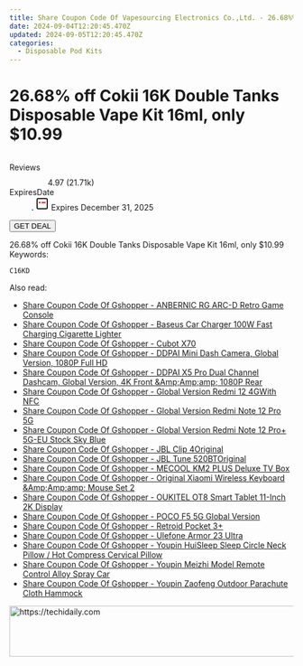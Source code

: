 ```yaml
---
title: Share Coupon Code Of Vapesourcing Electronics Co.,Ltd. - 26.68%% Off Cokii 16K Double Tanks Disposable Vape Kit 16Ml, only $10.99
date: 2024-09-04T12:20:45.470Z
updated: 2024-09-05T12:20:45.470Z
categories:
  - Disposable Pod Kits
---
```



<main class="px-4 py-6 sm:p-6 md:px-8 md:py-10">
  <div class="mx-auto grid max-w-4xl grid-cols-1">
    <div class="relative col-start-1 row-start-1 flex flex-col-reverse rounded-lg bg-gradient-to-t from-black/75 via-black/0 p-3 sm:row-start-2 sm:bg-none sm:p-0 lg:row-start-1">
      <h1 class="mt-1 text-lg font-semibold text-white sm:text-slate-900 md:text-2xl dark:sm:text-white">26.68% off Cokii 16K Double Tanks Disposable Vape Kit 16ml, only $10.99</h1>
    </div>
        <div class="col-start-1 col-end-3 row-start-1 grid gap-4 sm:mb-6 sm:grid-cols-4 lg:col-start-2 lg:row-span-6 lg:row-end-6 lg:mb-0 lg:gap-6">
      <img src="https://static.shareasale.com/image/90958/deal/Cokii16KDoubleTanksDisposableVapeKit16ml.png" alt="" class="h-60 w-full rounded-lg object-cover sm:col-span-2 sm:h-52 lg:col-span-full" loading="lazy" />
    </div>
        <dl class="row-start-2 mt-4 flex items-center text-xs font-medium sm:row-start-3 sm:mt-1 md:mt-2.5 lg:row-start-2">
      <dt class="sr-only">Reviews</dt>
      <dd class="flex items-center text-indigo-600 dark:text-indigo-400">
        <svg width="24" height="24" fill="none" aria-hidden="true" class="mr-1 stroke-current dark:stroke-indigo-500">
          <path d="m12 5 2 5h5l-4 4 2.103 5L12 16l-5.103 3L9 14l-4-4h5l2-5Z" stroke-width="2" stroke-linecap="round" stroke-linejoin="round" />
        </svg>
        <span>4.97 <span class="font-normal text-slate-400">(21.71k)</span></span>
      </dd>
      <dt class="sr-only">ExpiresDate</dt>
      <dd class="flex items-center">
        <svg width="2" height="2" aria-hidden="true" fill="currentColor" class="mx-3 text-slate-300">
          <circle cx="1" cy="1" r="1" />
        </svg>
        <svg width="24" height="24" viewBox="0 0 24 24" fill="none" stroke="currentColor" stroke-width="2">
          <rect x="3" y="3" width="18" height="18" rx="2" fill="#fff" />
          <path d="M6 10L18 10" stroke="red" stroke-width="2" fill="none" />
          <path d="M10 6L10 18" stroke="#fff" stroke-width="2" fill="none" />
        </svg>
        Expires December 31, 2025      </dd>
    </dl>
    <div class="col-start-1 row-start-3 mt-4 self-center sm:col-start-2 sm:row-span-2 sm:row-start-2 sm:mt-0 lg:col-start-1 lg:row-start-3 lg:row-end-4 lg:mt-6">
      <button type="button" onClick="javascript:window.open(decodeURIComponent('https%3A%2F%2Fwww.shareasale.com%2Fu.cfm%3Fd%3D1110209%26m%3D90958%26u%3D4338022'), '_blank');void(0);" class="rounded-lg bg-red-600 px-3 py-2 text-sm font-medium leading-6 text-white">GET DEAL</button>
    </div>
    <p class="col-start-1 mt-4 text-sm leading-6 sm:col-span-2 lg:col-span-1 lg:row-start-4 lg:mt-6 dark:text-slate-400">26.68% off Cokii 16K Double Tanks Disposable Vape Kit 16ml, only $10.99 Keywords: </p>
    <p class="mt-4">
      <code class="bg-purple-900 p-4 text-sm font-bold tracking-widest text-white">C16KD</code>
    </p>
  </div>
</main>
<span class="atpl-alsoreadstyle">Also read:</span>
<div><ul>
<li><a href="https://coupons.techidaily.com/coupon-1118375-share-97331-sale/"><u>Share Coupon Code Of Gshopper - ANBERNIC RG ARC-D Retro Game Console</u></a></li>
<li><a href="https://coupons.techidaily.com/coupon-1118373-share-97331-sale/"><u>Share Coupon Code Of Gshopper - Baseus Car Charger 100W Fast Charging Cigarette Lighter</u></a></li>
<li><a href="https://coupons.techidaily.com/coupon-1118377-share-97331-sale/"><u>Share Coupon Code Of Gshopper - Cubot X70</u></a></li>
<li><a href="https://coupons.techidaily.com/coupon-1118369-share-97331-sale/"><u>Share Coupon Code Of Gshopper - DDPAI Mini Dash Camera, Global Version, 1080P Full HD</u></a></li>
<li><a href="https://coupons.techidaily.com/coupon-1118368-share-97331-sale/"><u>Share Coupon Code Of Gshopper - DDPAI X5 Pro Dual Channel Dashcam, Global Version, 4K Front &Amp;Amp;amp; 1080P Rear</u></a></li>
<li><a href="https://coupons.techidaily.com/coupon-1118378-share-97331-sale/"><u>Share Coupon Code Of Gshopper - Global Version Redmi 12 4GWith NFC</u></a></li>
<li><a href="https://coupons.techidaily.com/coupon-1118383-share-97331-sale/"><u>Share Coupon Code Of Gshopper - Global Version Redmi Note 12 Pro 5G</u></a></li>
<li><a href="https://coupons.techidaily.com/coupon-1118366-share-97331-sale/"><u>Share Coupon Code Of Gshopper - Global Version Redmi Note 12 Pro+ 5G-EU Stock Sky Blue</u></a></li>
<li><a href="https://coupons.techidaily.com/coupon-1118379-share-97331-sale/"><u>Share Coupon Code Of Gshopper - JBL Clip 4Original</u></a></li>
<li><a href="https://coupons.techidaily.com/coupon-1118376-share-97331-sale/"><u>Share Coupon Code Of Gshopper - JBL Tune 520BTOriginal</u></a></li>
<li><a href="https://coupons.techidaily.com/coupon-1118374-share-97331-sale/"><u>Share Coupon Code Of Gshopper - MECOOL KM2 PLUS Deluxe TV Box</u></a></li>
<li><a href="https://coupons.techidaily.com/coupon-1118371-share-97331-sale/"><u>Share Coupon Code Of Gshopper - Original Xiaomi Wireless Keyboard &Amp;Amp;amp; Mouse Set 2</u></a></li>
<li><a href="https://coupons.techidaily.com/coupon-1118367-share-97331-sale/"><u>Share Coupon Code Of Gshopper - OUKITEL OT8 Smart Tablet 11-Inch 2K Display</u></a></li>
<li><a href="https://coupons.techidaily.com/coupon-1118382-share-97331-sale/"><u>Share Coupon Code Of Gshopper - POCO F5 5G Global Version</u></a></li>
<li><a href="https://coupons.techidaily.com/coupon-1118380-share-97331-sale/"><u>Share Coupon Code Of Gshopper - Retroid Pocket 3+</u></a></li>
<li><a href="https://coupons.techidaily.com/coupon-1118381-share-97331-sale/"><u>Share Coupon Code Of Gshopper - Ulefone Armor 23 Ultra</u></a></li>
<li><a href="https://coupons.techidaily.com/coupon-1118372-share-97331-sale/"><u>Share Coupon Code Of Gshopper - Youpin HuiSleep Sleep Circle Neck Pillow / Hot Compress Cervical Pillow</u></a></li>
<li><a href="https://coupons.techidaily.com/coupon-1118370-share-97331-sale/"><u>Share Coupon Code Of Gshopper - Youpin Meizhi Model Remote Control Alloy Spray Car</u></a></li>
<li><a href="https://coupons.techidaily.com/coupon-1118365-share-97331-sale/"><u>Share Coupon Code Of Gshopper - Youpin Zaofeng Outdoor Parachute Cloth Hammock</u></a></li>
</ul></div>

<ins class="adsbygoogle"
      style="display:block"
      data-ad-client="ca-pub-7571918770474297"
      data-ad-slot="8358498916"
      data-ad-format="auto"
      data-full-width-responsive="true"></ins>
<!-- affiliate ads begin -->
<a href="https://imp.i357552.net/c/5597632/857865/11832" target="_top" id="857865">
  <img src="//a.impactradius-go.com/display-ad/11832-857865" border="0" alt="https://techidaily.com" width="728" height="90"/>
</a>
<img height="0" width="0" src="https://imp.i357552.net/i/5597632/857865/11832" style="position:absolute;visibility:hidden;" border="0" />
<!-- affiliate ads end -->